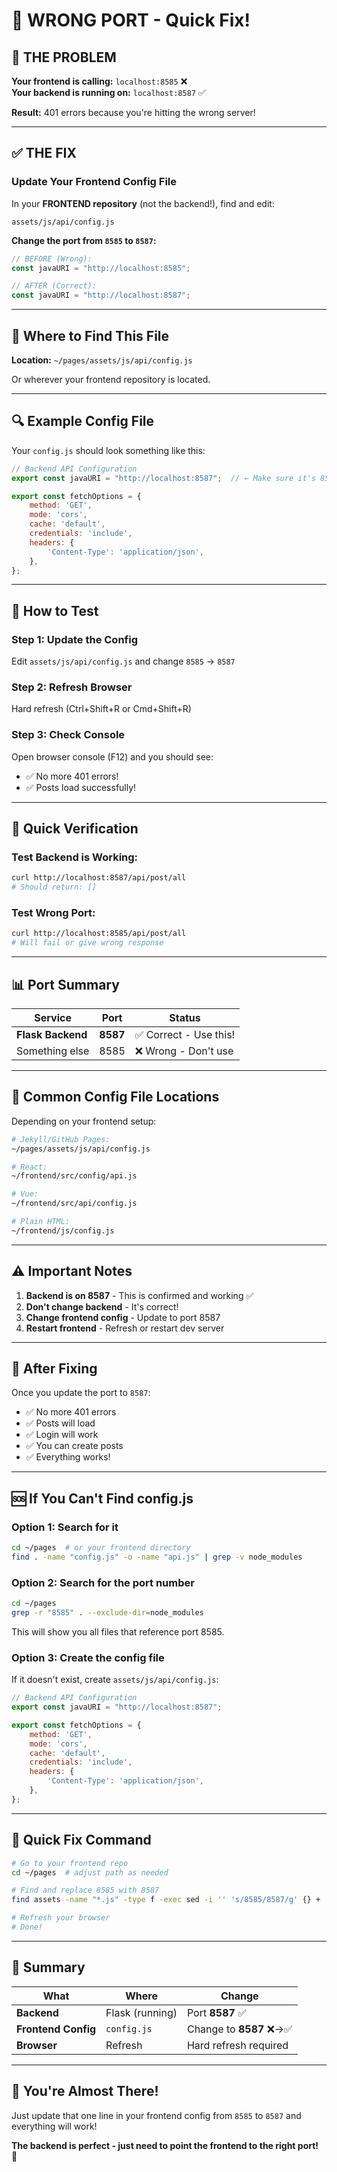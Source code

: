 # 🔧 WRONG PORT - Quick Fix!

## 🚨 THE PROBLEM

**Your frontend is calling:** `localhost:8585` ❌  
**Your backend is running on:** `localhost:8587` ✅

**Result:** 401 errors because you're hitting the wrong server!

---

## ✅ THE FIX

### **Update Your Frontend Config File**

In your **FRONTEND repository** (not the backend!), find and edit:

```
assets/js/api/config.js
```

**Change the port from `8585` to `8587`:**

```javascript
// BEFORE (Wrong):
const javaURI = "http://localhost:8585";

// AFTER (Correct):
const javaURI = "http://localhost:8587";
```

---

## 📍 Where to Find This File

**Location:** `~/pages/assets/js/api/config.js`

Or wherever your frontend repository is located.

---

## 🔍 Example Config File

Your `config.js` should look something like this:

```javascript
// Backend API Configuration
export const javaURI = "http://localhost:8587";  // ← Make sure it's 8587!

export const fetchOptions = {
    method: 'GET',
    mode: 'cors',
    cache: 'default',
    credentials: 'include',
    headers: {
        'Content-Type': 'application/json',
    },
};
```

---

## 🧪 How to Test

### **Step 1: Update the Config**
Edit `assets/js/api/config.js` and change `8585` → `8587`

### **Step 2: Refresh Browser**
Hard refresh (Ctrl+Shift+R or Cmd+Shift+R)

### **Step 3: Check Console**
Open browser console (F12) and you should see:
- ✅ No more 401 errors!
- ✅ Posts load successfully!

---

## 🎯 Quick Verification

### **Test Backend is Working:**
```bash
curl http://localhost:8587/api/post/all
# Should return: []
```

### **Test Wrong Port:**
```bash
curl http://localhost:8585/api/post/all
# Will fail or give wrong response
```

---

## 📊 Port Summary

| Service | Port | Status |
|---------|------|--------|
| **Flask Backend** | **8587** | ✅ Correct - Use this! |
| Something else | 8585 | ❌ Wrong - Don't use |

---

## 🔧 Common Config File Locations

Depending on your frontend setup:

```bash
# Jekyll/GitHub Pages:
~/pages/assets/js/api/config.js

# React:
~/frontend/src/config/api.js

# Vue:
~/frontend/src/api/config.js

# Plain HTML:
~/frontend/js/config.js
```

---

## ⚠️ Important Notes

1. **Backend is on 8587** - This is confirmed and working ✅
2. **Don't change backend** - It's correct!
3. **Change frontend config** - Update to port 8587
4. **Restart frontend** - Refresh or restart dev server

---

## 🎉 After Fixing

Once you update the port to `8587`:

- ✅ No more 401 errors
- ✅ Posts will load
- ✅ Login will work
- ✅ You can create posts
- ✅ Everything works!

---

## 🆘 If You Can't Find config.js

### **Option 1: Search for it**
```bash
cd ~/pages  # or your frontend directory
find . -name "config.js" -o -name "api.js" | grep -v node_modules
```

### **Option 2: Search for the port number**
```bash
cd ~/pages
grep -r "8585" . --exclude-dir=node_modules
```

This will show you all files that reference port 8585.

### **Option 3: Create the config file**

If it doesn't exist, create `assets/js/api/config.js`:

```javascript
// Backend API Configuration
export const javaURI = "http://localhost:8587";

export const fetchOptions = {
    method: 'GET',
    mode: 'cors',
    cache: 'default',
    credentials: 'include',
    headers: {
        'Content-Type': 'application/json',
    },
};
```

---

## 🎯 Quick Fix Command

```bash
# Go to your frontend repo
cd ~/pages  # adjust path as needed

# Find and replace 8585 with 8587
find assets -name "*.js" -type f -exec sed -i '' 's/8585/8587/g' {} +

# Refresh your browser
# Done!
```

---

## 📝 Summary

| What | Where | Change |
|------|-------|--------|
| **Backend** | Flask (running) | Port **8587** ✅ |
| **Frontend Config** | `config.js` | Change to **8587** ❌→✅ |
| **Browser** | Refresh | Hard refresh required |

---

## 🎊 You're Almost There!

Just update that one line in your frontend config from `8585` to `8587` and everything will work!

**The backend is perfect - just need to point the frontend to the right port!** 🎯

